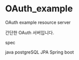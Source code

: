 # OAuth_example
OAuth example resource server

간단한 OAuth 서버입니다.

spec

java
postgreSQL
JPA
Spring boot
